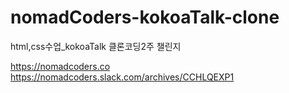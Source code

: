 # nomadCoders-kokoaTalk-clone

html,css수업_kokoaTalk 클론코딩2주 챌린지

https://nomadcoders.co
https://nomadcoders.slack.com/archives/CCHLQEXP1

